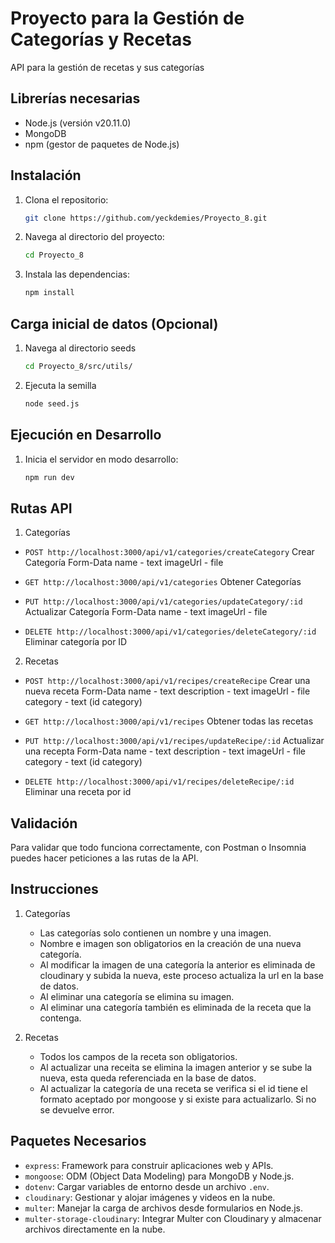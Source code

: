 # Proyecto para la Gestión de Categorías y Recetas
API para la gestión de recetas y sus categorías

## Librerías necesarias
- Node.js (versión v20.11.0)
- MongoDB
- npm (gestor de paquetes de Node.js)

## Instalación
1. Clona el repositorio:
    ```sh
    git clone https://github.com/yeckdemies/Proyecto_8.git
    ```
2. Navega al directorio del proyecto:
    ```sh
    cd Proyecto_8
    ```
3. Instala las dependencias:
    ```sh
    npm install
    ```

## Carga inicial de datos (Opcional)
1. Navega al directorio seeds
    ```sh
    cd Proyecto_8/src/utils/
    ```
2. Ejecuta la semilla
    ```sh
    node seed.js
    ```
## Ejecución en Desarrollo
1. Inicia el servidor en modo desarrollo:
    ```sh
    npm run dev
    ```
    
## Rutas API
1. Categorías
- `POST http://localhost:3000/api/v1/categories/createCategory`
Crear Categoría
Form-Data
    name - text
    imageUrl - file

- `GET http://localhost:3000/api/v1/categories`
Obtener Categorías

- `PUT http://localhost:3000/api/v1/categories/updateCategory/:id`
Actualizar Categoría
Form-Data
    name - text
    imageUrl - file

- `DELETE http://localhost:3000/api/v1/categories/deleteCategory/:id`
Eliminar categoría por ID

2. Recetas
- `POST http://localhost:3000/api/v1/recipes/createRecipe`
Crear una nueva receta
Form-Data
    name - text
    description - text
    imageUrl - file
    category - text (id category)

- `GET http://localhost:3000/api/v1/recipes`
Obtener todas las recetas

- `PUT http://localhost:3000/api/v1/recipes/updateRecipe/:id`
Actualizar una recepta
Form-Data
    name - text
    description - text
    imageUrl - file
    category - text (id category)

- `DELETE http://localhost:3000/api/v1/recipes/deleteRecipe/:id`
Eliminar una receta por id

## Validación
Para validar que todo funciona correctamente, con Postman o Insomnia puedes hacer peticiones a las rutas de la API.

## Instrucciones
1. Categorías
    - Las categorías solo contienen un nombre y una imagen. 
    - Nombre e imagen son obligatorios en la creación de una nueva categoría.
    - Al modificar la imagen de una categoría la anterior es eliminada de cloudinary y subida la nueva, este proceso actualiza la url en la base de datos. 
    - Al eliminar una categoría se elimina su imagen.
    - Al eliminar una categoría también es eliminada de la receta que la contenga. 

2. Recetas
    - Todos los campos de la receta son obligatorios.
    - Al actualizar una receita se elimina la imagen anterior y se sube la nueva, esta queda referenciada en la base de datos. 
    - Al actualizar la categoría de una receta se verifica si el id tiene el formato aceptado por mongoose y si existe para actualizarlo. Si no se devuelve error. 

## Paquetes Necesarios
- `express`: Framework para construir aplicaciones web y APIs.
- `mongoose`: ODM (Object Data Modeling) para MongoDB y Node.js.
- `dotenv`: Cargar variables de entorno desde un archivo `.env`.
- `cloudinary`: Gestionar y alojar imágenes y videos en la nube.
- `multer`: Manejar la carga de archivos desde formularios en Node.js.
- `multer-storage-cloudinary`: Integrar Multer con Cloudinary y almacenar archivos directamente en la nube.
